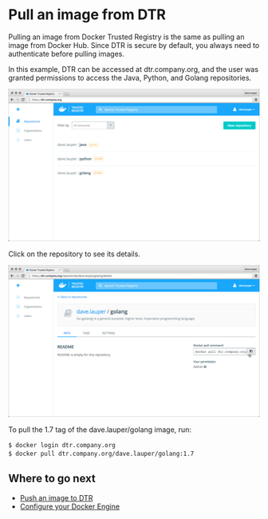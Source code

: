 <!--[metadata]>
+++
title = "Pull an image"
description = "Learn how to pull an image from Docker Trusted Registry."
keywords = ["docker, registry, images, pull"]
[menu.main]
parent="dtr_menu_repos_and_images"
identifier="dtr_pull_image"
weight=10
+++
<![end-metadata]-->

# Pull an image from DTR

Pulling an image from Docker Trusted Registry is the same as pulling an image
from Docker Hub. Since DTR is secure by default, you always need to authenticate
before pulling images.

In this example, DTR can be accessed at dtr.company.org, and the user
was granted permissions to access the Java, Python, and Golang repositories.

![](../images/pull-an-image-1.png)

Click on the repository to see its details.

![](../images/pull-an-image-2.png)

To pull the 1.7 tag of the dave.lauper/golang image, run:

```bash
$ docker login dtr.company.org
$ docker pull dtr.company.org/dave.lauper/golang:1.7
```

## Where to go next

* [Push an image to DTR](push-an-image.md)
* [Configure your Docker Engine](configure-docker-engine.md)
